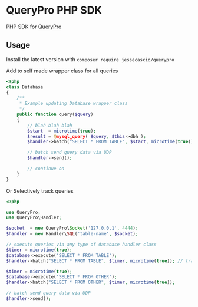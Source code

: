 QueryPro PHP SDK
==================

PHP SDK for [QueryPro](https://github.com/jessecascio/querypro) 

Usage
-----

Install the latest version with `composer require jessecascio/querypro`

Add to self made wrapper class for all queries
```php
<?php
class Database
{
	/**
	 * Example updating Database wrapper class
	 */
	public function query($query) 
	{
		// blah blah blah
		$start  = microtime(true);
		$result = @mysql_query( $query, $this->dbh );
		$handler->batch("SELECT * FROM TABLE", $start, microtime(true));

		// batch send query data via UDP
		$handler->send();

		// continue on
	}
}
```

Or Selectively track queries
```php
<?php

use QueryPro;
use QueryPro\Handler;

$socket  = new QueryPro\Socket('127.0.0.1', 4444);
$handler = new Handler\SQL('table-name', $socket);

// execute queries via any type of database handler class
$timer = microtime(true);
$database->execute('SELECT * FROM TABLE');
$handler->batch("SELECT * FROM TABLE", $timer, microtime(true)); // track duration

$timer = microtime(true);
$database->execute('SELECT * FROM OTHER');
$handler->batch("SELECT * FROM OTHER", $timer, microtime(true));

// batch send query data via UDP
$handler->send();

```